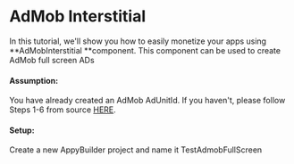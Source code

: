 # AdMob Interstitial

In this tutorial, we'll show you how to easily monetize your apps using **AdMobInterstitial **component. This component can be used to create AdMob full screen ADs

#### Assumption:

You have already created an AdMob AdUnitId. If you haven't, please follow Steps 1-6 from source [HERE](https://quickappninja.zendesk.com/hc/en-us/articles/115000826865-How-to-create-Banner-Admob-Ad-unit-ID-?mobile_site=true).

#### Setup:

Create a new AppyBuilder project and name it TestAdmobFullScreen



